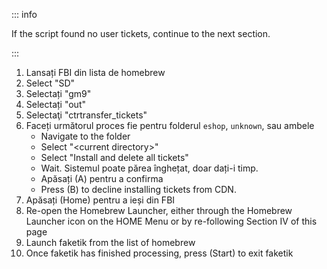 ::: info

If the script found no user tickets, continue to the next section.

:::

1. Lansați FBI din lista de homebrew
2. Select "SD"
3. Selectați "gm9"
4. Selectați "out"
5. Selectaţi "ctrtransfer_tickets"
6. Faceți următorul proces fie pentru folderul `eshop`, `unknown`, sau ambele
    - Navigate to the folder
    - Select "\<current directory>"
    - Select "Install and delete all tickets"
    - Wait. Sistemul poate părea înghețat, doar dați-i timp.
    - Apăsați (A) pentru a confirma
    - Press (B) to decline installing tickets from CDN.
7. Apăsați (Home) pentru a ieși din FBI
8. Re-open the Homebrew Launcher, either through the Homebrew Launcher icon on the HOME Menu or by re-following Section IV of this page
9. Launch faketik from the list of homebrew
10. Once faketik has finished processing, press (Start) to exit faketik

